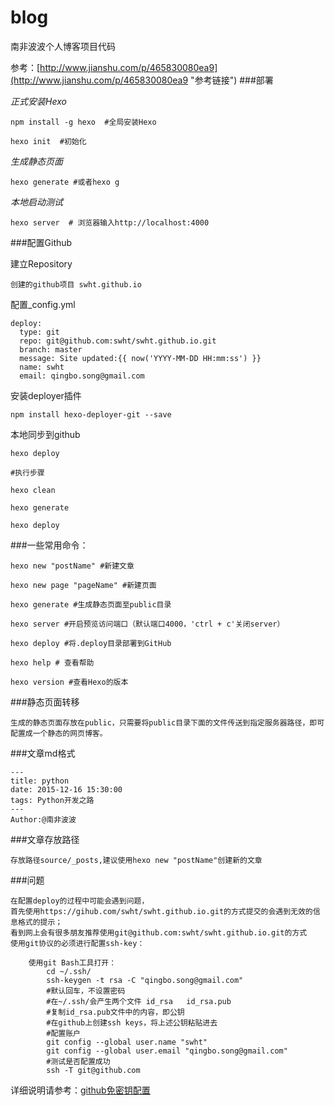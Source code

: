 # blog
南非波波个人博客项目代码

参考：[http://www.jianshu.com/p/465830080ea9](http://www.jianshu.com/p/465830080ea9 "参考链接")
###部署

*正式安装Hexo*

	npm install -g hexo  #全局安装Hexo

	hexo init  #初始化

*生成静态页面*

	hexo generate #或者hexo g

*本地启动测试*

	hexo server  # 浏览器输入http://localhost:4000

###配置Github

建立Repository

	创建的github项目 swht.github.io

配置_config.yml

	deploy:
	  type: git
	  repo: git@github.com:swht/swht.github.io.git
	  branch: master
	  message: Site updated:{{ now('YYYY-MM-DD HH:mm:ss') }}
	  name: swht
	  email: qingbo.song@gmail.com

安装deployer插件

	npm install hexo-deployer-git --save

本地同步到github

	hexo deploy

	#执行步骤

	hexo clean

    hexo generate

    hexo deploy


###一些常用命令：

	hexo new "postName" #新建文章
	
	hexo new page "pageName" #新建页面
	
	hexo generate #生成静态页面至public目录
	
	hexo server #开启预览访问端口（默认端口4000，'ctrl + c'关闭server）
	
	hexo deploy #将.deploy目录部署到GitHub
	
	hexo help # 查看帮助
	
	hexo version #查看Hexo的版本


###静态页面转移

	生成的静态页面存放在public，只需要将public目录下面的文件传送到指定服务器路径，即可配置成一个静态的网页博客。


###文章md格式

	---
	title: python
	date: 2015-12-16 15:30:00
	tags: Python开发之路
	---
	Author:@南非波波

###文章存放路径

	存放路径source/_posts,建议使用hexo new "postName"创建新的文章


###问题

	在配置deploy的过程中可能会遇到问题，
	首先使用https://gihub.com/swht/swht.github.io.git的方式提交的会遇到无效的信息格式的提示；
	看到网上会有很多朋友推荐使用git@github.com:swht/swht.github.io.git的方式
	使用git协议的必须进行配置ssh-key：

		使用git Bash工具打开：
			cd ~/.ssh/
			ssh-keygen -t rsa -C "qingbo.song@gmail.com"
			#默认回车，不设置密码
			#在~/.ssh/会产生两个文件 id_rsa   id_rsa.pub
			#复制id_rsa.pub文件中的内容，即公钥
			#在github上创建ssh keys，将上述公钥粘贴进去
			#配置账户
			git config --global user.name "swht"
			git config --global user.email "qingbo.song@gmail.com"			
			#测试是否配置成功
			ssh -T git@github.com

详细说明请参考：[github免密钥配置](http://jingyan.baidu.com/article/a65957f4e91ccf24e77f9b11.html "github免密钥配置")